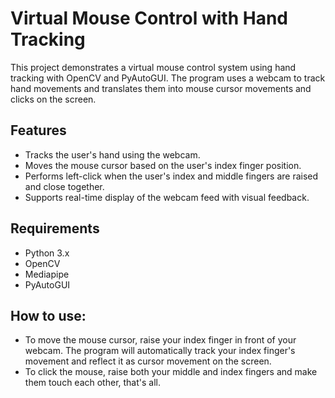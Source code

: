 # Virtual Mouse Control with Hand Tracking

This project demonstrates a virtual mouse control system using hand tracking with OpenCV and PyAutoGUI. The program uses a webcam to track hand movements and translates them into mouse cursor movements and clicks on the screen.

## Features

- Tracks the user's hand using the webcam.
- Moves the mouse cursor based on the user's index finger position.
- Performs left-click when the user's index and middle fingers are raised and close together.
- Supports real-time display of the webcam feed with visual feedback.

## Requirements

- Python 3.x
- OpenCV
- Mediapipe
- PyAutoGUI

## How to use:
- To move the mouse cursor, raise your index finger in front of your webcam. The program will automatically track your index finger's movement and reflect it as cursor movement on the screen.
- To click the mouse, raise both your middle and index fingers and make them touch each other, that's all.

